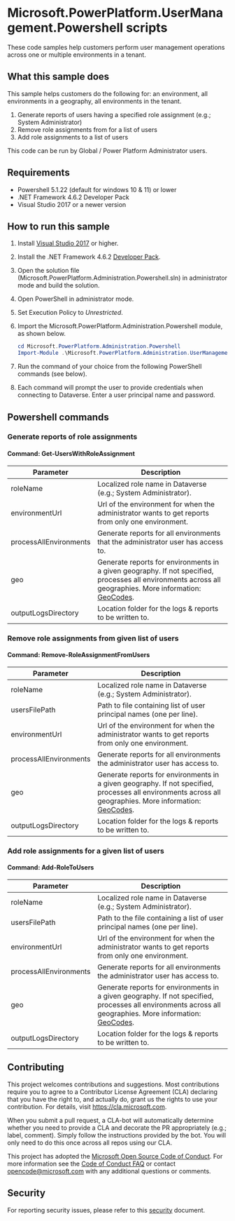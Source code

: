 # Microsoft.PowerPlatform.UserManagement.Powershell scripts

These code samples help customers perform user management operations across one or multiple environments in a tenant.

## What this sample does

This sample helps customers do the following for: an environment, all environments in a geography, all environments in the tenant.

1. Generate reports of users having a specified role assignment (e.g.; System Administrator)
1. Remove role assignments from for a list of users
1. Add role assignments to a list of users

This code can be run by Global / Power Platform Administrator users.

## Requirements

- Powershell 5.1.22 (default for windows 10 & 11) or lower
- .NET Framework 4.6.2 Developer Pack
- Visual Studio 2017 or a newer version

## How to run this sample

1. Install [Visual Studio 2017](https://visualstudio.microsoft.com/downloads/) or higher.
2. Install the .NET Framework 4.6.2 [Developer Pack](https://dotnet.microsoft.com/en-us/download/dotnet-framework/net462).
3. Open the solution file (Microsoft.PowerPlatform.Administration.Powershell.sln) in administrator mode and build the solution.
4. Open PowerShell in administrator mode.
5. Set Execution Policy to *Unrestricted*.
6. Import the Microsoft.PowerPlatform.Administration.Powershell module, as shown below.

    ```powershell
    cd Microsoft.PowerPlatform.Administration.Powershell
    Import-Module .\Microsoft.PowerPlatform.Administration.UserManagement.psm1
    ```

7. Run the command of your choice from the following PowerShell commands (see below).
8. Each command will prompt the user to provide credentials when connecting to Dataverse. Enter a user principal name and password.

## Powershell commands

### Generate reports of role assignments

#### Command: Get-UsersWithRoleAssignment

| Parameter | Description |
|---|---|
|roleName|Localized role name in Dataverse (e.g.; System Administrator).|
|environmentUrl|Url of the environment for when the administrator wants to get reports from only one environment.|
|processAllEnvironments|Generate reports for all environments that the administrator user has access to.|
|geo|Generate reports for environments in a given geography. If not specified, processes all environments across all geographies. More information: [GeoCodes](https://learn.microsoft.com/power-platform/admin/new-datacenter-regions). |
|outputLogsDirectory|Location folder for the logs & reports to be written to.|

### Remove role assignments from given list of users

#### Command: Remove-RoleAssignmentFromUsers

| Parameter | Description |
|---|---|
|roleName|Localized role name in Dataverse (e.g.; System Administrator).|
|usersFilePath|Path to file containing list of user principal names (one per line).|
|environmentUrl|Url of the environment for when the administrator wants to get reports from only one environment.|
|processAllEnvironments|Generate reports for all environments the administrator user has access to.|
|geo|Generate reports for environments in a given geography. If not specified, processes all environments across all geographies. More information: [GeoCodes](https://learn.microsoft.com/power-platform/admin/new-datacenter-regions). |
|outputLogsDirectory|Location folder for the logs & reports to be written to.|

### Add role assignments for a given list of users

#### Command: Add-RoleToUsers

| Parameter | Description |
|---|---|
|roleName|Localized role name in Dataverse (e.g.; System Administrator).|
|usersFilePath|Path to the file containing a list of user principal names (one per line).|
|environmentUrl|Url of the environment for when the administrator wants to get reports from only one environment.|
|processAllEnvironments|Generate reports for all environments the administrator user has access to.|
|geo|Generate reports for environments in a given geography. If not specified, processes all environments across all geographies. More information: [GeoCodes](https://learn.microsoft.com/power-platform/admin/new-datacenter-regions). |
|outputLogsDirectory|Location folder for the logs & reports to be written to.|

## Contributing

This project welcomes contributions and suggestions.  Most contributions require you to agree to a
Contributor License Agreement (CLA) declaring that you have the right to, and actually do, grant us
the rights to use your contribution. For details, visit https://cla.microsoft.com.

When you submit a pull request, a CLA-bot will automatically determine whether you need to provide
a CLA and decorate the PR appropriately (e.g.; label, comment). Simply follow the instructions
provided by the bot. You will only need to do this once across all repos using our CLA.

This project has adopted the [Microsoft Open Source Code of Conduct](https://opensource.microsoft.com/codeofconduct/).
For more information see the [Code of Conduct FAQ](https://opensource.microsoft.com/codeofconduct/faq/) or
contact [opencode@microsoft.com](mailto:opencode@microsoft.com) with any additional questions or comments.

## Security

For reporting security issues, please refer to this [security](https://github.com/microsoft/PowerApps-Samples/blob/master/SECURITY.md) document.
